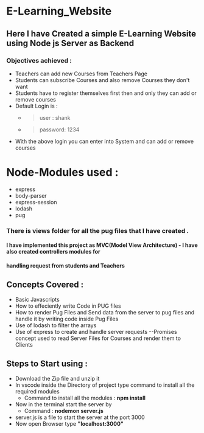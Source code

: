 # E-Learning_Website
## Here I have Created a simple E-Learning Website using Node js Server as Backend
### Objectives achieved :
- Teachers can add new Courses from Teachers Page
- Students can subscribe Courses and also remove Courses they don't want
- Students have to register themselves first then and only they can add or remove courses 
- Default Login is : 
    - > user :  shank
    - > password:  1234
- With the above login you can enter into System and can add or remove courses 

# Node-Modules used :
  - express
  - body-parser
  - express-session
  - lodash
  - pug
  
### There is views folder for all the pug files that I have created . 
#### I have implemented this project as MVC(Model View Architecture) - I have also created controllers modules for 
#### handling request from students and Teachers

## Concepts Covered :
- Basic Javascripts
- How to effeciently write Code in PUG files
- How to render Pug Files and Send data from the server to pug files and handle it by writing code inside Pug Files
- Use of lodash to filter the arrays
- Use of express to create and handle server requests 
--Promises concept used to read Server Files for Courses and render them to Clients
## Steps to Start using :
 - Download the Zip file and unzip it 
 - In vscode inside the Directory of project type command to install all the required modules 
     - Command to install all the modules : **npm install**
 - Now in the terminal start the server by 
     - Command : **nodemon server.js**
 - server.js is a file to start the server at the port 3000
 - Now open Browser type **"localhost:3000"**
